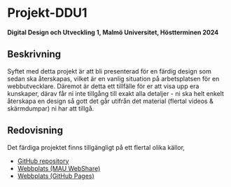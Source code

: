 # Projekt-DDU1
**Digital Design och Utveckling 1, Malmö Universitet, Höstterminen 2024**

## Beskrivning

Syftet med detta projekt är att bli presenterad för en färdig design som sedan ska återskapas, vilket
är en vanlig situation på arbetsplatsen för en webbutvecklare. Däremot är detta ett tillfälle för er att
visa upp era kunskaper, därav får ni inte tillgång till exakt alla detaljer - ni ska helt enkelt återskapa en
design så gott det går utifrån det material (flertal videos & skärmdumpar) ni har att tillgå.

## Redovisning
Det färdiga projektet finns tillgängligt på ett flertal olika källor, 
- [GitHub repository](https://github.com/siggebrandt/Projekt-DDU1)
- [Webbplats (MAU WebShare)](https://webshare.mah.se/aq2697/Projekt-DDU1)
- [Webbplats (GitHub Pages)](https://siggebrandt.github.io/Projekt-DDU1/)

